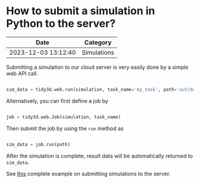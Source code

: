 # How to submit a simulation in Python to the server?

| Date       | Category    |
|------------|-------------|
| 2023-12-03 13:12:40 | Simulations |


Submitting a simulation to our cloud server is very easily done by a simple web API call.



```python

sim_data = tidy3d.web.run(simulation, task_name='my_task', path='out/data.hdf5')

```



Alternatively, you can first define a job by



```python

job = tidy3d.web.Job(simulation, task_name)

```



Then submit the job by using the <code>run</code> method as



```python

sim_data = job.run(path)

```



After the simulation is complete, result data will be automatically returned to <code>sim_data</code>.

 

See <a href="https://docs.flexcompute.com/projects/tidy3d/en/latest/notebooks/WebAPI.html">this</a> complete example on submitting simulations to the server.
